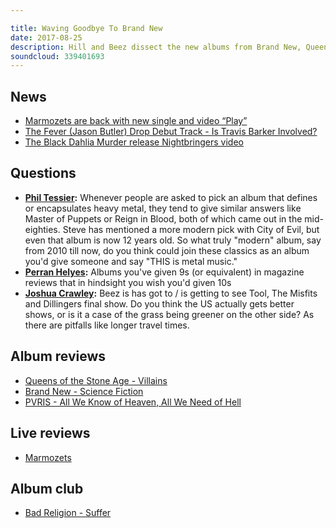 ```yaml
---

title: Waving Goodbye To Brand New
date: 2017-08-25
description: Hill and Beez dissect the new albums from Brand New, Queens Of The Stone Age and Pvris, take a look at the new project from Jason Butler, The Fever, the return of Marmozets and The Black Dahlia Murder and our Album Club changed the face of American punk rock forever. It’s Bad Religion’s Suffer.
soundcloud: 339401693
---
```


## News

* [Marmozets are back with new single and video “Play”](http://www.altpress.com/news/entry/marmozets_new_song_play_music_video)
* [The Fever (Jason Butler) Drop Debut Track - Is Travis Barker Involved?](https://www.rocksound.tv/news/read/the-fever-jason-butler-drop-debut-track-is-travis-barker-involved)
* [The Black Dahlia Murder release Nightbringers video](http://teamrock.com/news/2017-08-23/the-black-dahlia-murder-new-album-nightbringers-video)

## Questions

* **[Phil Tessier](https://www.facebook.com/thatsnotmetalpodcast/posts/2164595870433612?comment_id=2164787357081130&comment_tracking=%7B%22tn%22%3A%22R2%22%7D):** Whenever people are asked to pick an album that defines or encapsulates heavy metal, they tend to give similar answers like Master of Puppets or Reign in Blood, both of which came out in the mid-eighties. Steve has mentioned a more modern pick with City of Evil, but even that album is now 12 years old. So what truly "modern" album, say from 2010 till now, do you think could join these classics as an album you'd give someone and say "THIS is metal music."
* **[Perran Helyes](https://www.facebook.com/thatsnotmetalpodcast/posts/2164595870433612?comment_id=2164607110432488&comment_tracking=%7B%22tn%22%3A%22R9%22%7D):** Albums you've given 9s (or equivalent) in magazine reviews that in hindsight you wish you'd given 10s
* **[Joshua Crawley](https://www.facebook.com/thatsnotmetalpodcast/posts/2164595870433612?comment_id=2164603860432813&comment_tracking=%7B%22tn%22%3A%22R9%22%7D):** Beez is has got to / is getting to see Tool, The Misfits and Dillingers final show. Do you think the US actually gets better shows, or is it a case of the grass being greener on the other side? As there are pitfalls like longer travel times.

## Album reviews

* [Queens of the Stone Age - Villains](https://itunes.apple.com/gb/album/villains/id1244891728)
* [Brand New - Science Fiction](https://itunes.apple.com/gb/album/science-fiction/id1272846173)
* [PVRIS - All We Know of Heaven, All We Need of Hell](https://itunes.apple.com/gb/album/all-we-know-of-heaven-all-we-need-of-hell/id1227528237)

## Live reviews

* [Marmozets](https://www.songkick.com/concerts/30771654-marmozets-at-borderline)

## Album club

* [Bad Religion - Suffer](https://itunes.apple.com/gb/album/suffer/id271951971)

